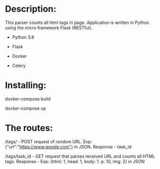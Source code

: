 # Description:
This parser counts all html tags in page. Application is written in Python using the micro framework Flask (RESTful). 


- Python 3.8

- Flask

- Docker

- Celery



# Installing:

docker-compose build

docker-compose up



# The routes:

/tags/ - POST request of random URL. Exp: {"url":"https://www.google.com"} in JSON. 
Response - task_id


/tags/task_id - GET request that parses received URL and counts all HTML tags. 
Response - Exp: {html: 1, head: 1, body: 1. p: 10, img: 2} in JSON
